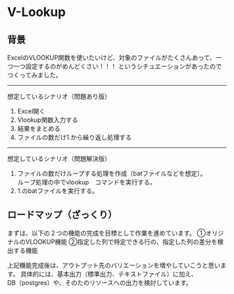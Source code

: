 # V-Lookup

## 背景

ExcelのVLOOKUP関数を使いたいけど、対象のファイルがたくさんあって、一つ一つ設定するのがめんどくさい！！！
というシチュエーションがあったのでつくってみました。

---
想定しているシナリオ（問題あり版）
1. Excel開く
2. Vlookup関数入力する
3. 結果をまとめる
4. ファイルの数だけ1.から繰り返し処理する

--- 
想定しているシナリオ（問題解決版）
1. ファイルの数だけループする処理を作成（batファイルなどを想定）。  
ループ処理の中でvlookup　コマンドを実行する。
2. 1.のbatファイルを実行する。

## ロードマップ（ざっくり）

まずは、以下の２つの機能の完成を目標として作業を進めています。
①オリジナルのVLOOKUP機能
②指定した列で特定できる行の、指定した列の差分を検出する機能

上記機能完成後は、アウトプット先のバリエーションを増やしていこうと思います。
具体的には、基本出力（標準出力、テキストファイル）に加え、  
DB（postgres）や、そのたのリソースへの出力を検討しています。

